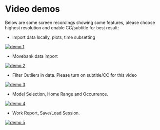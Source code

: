 # Video demos
Below are some screen recordings showing some features, please choose highest resolution and enable CC/subtitle for best result:

- Import data locally, plots, time subsetting

[![demo 1](http://img.youtube.com/vi/7vRktLa76Ho/0.jpg)](http://www.youtube.com/watch?v=7vRktLa76Ho "shiny prototype demo")

- Movebank data import

[![demo 2](http://img.youtube.com/vi/eKTo2L63TIE/0.jpg)](http://www.youtube.com/watch?v=eKTo2L63TIE "Movebank import demo")

- Filter Outliers in data. Please turn on subtitle/CC for this video

[![demo 3](http://img.youtube.com/vi/nyUe6PIVfyU/0.jpg)](http://www.youtube.com/watch?v=nyUe6PIVfyU "outlier detection")

- Model Selection, Home Range and Occurrence.

[![demo 4](http://img.youtube.com/vi/eLmVFkkUMAE/0.jpg)](https://www.youtube.com/watch?v=eLmVFkkUMAE "Model Selection, Home Range and Occurrence")

- Work Report, Save/Load Session.

[![demo 5](http://img.youtube.com/vi/7A8O5yFbMLc/0.jpg)](https://www.youtube.com/watch?v=7A8O5yFbMLc "Work Report, Save/Load Session")
